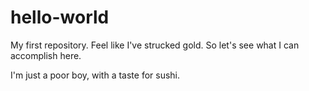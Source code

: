 # hello-world
My first repository. Feel like I've strucked gold.
So let's see what I can accomplish here. 

I'm just a poor boy, with a taste for sushi.
